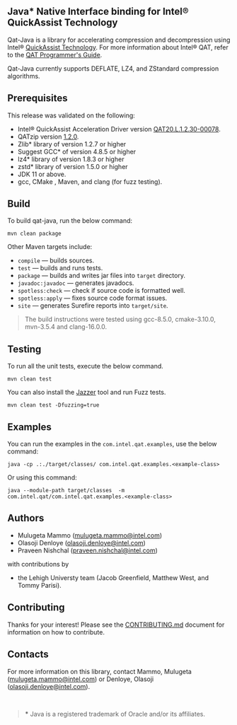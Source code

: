 ## Java* Native Interface binding for Intel® QuickAssist Technology
Qat-Java is a library for accelerating compression and decompression using Intel® [QuickAssist Technology](https://www.intel.com/content/www/us/en/architecture-and-technology/intel-quick-assist-technology-overview.html). For more information about Intel® QAT, refer to the [QAT Programmer's Guide](https://www.intel.com/content/www/us/en/content-details/743912/intel-quickassist-technology-intel-qat-software-for-linux-programmers-guide-hardware-version-2-0.html).

Qat-Java currently supports DEFLATE, LZ4, and ZStandard compression algorithms.

## Prerequisites
This release was validated on the following:

* Intel&reg; QuickAssist Acceleration Driver version [QAT20.L.1.2.30-00078](https://www.intel.com/content/www/us/en/download/765501/intel-quickassist-technology-driver-for-linux-hw-version-2-0.html). 
* QATzip version [1.2.0](https://github.com/intel/QATzip/releases).
* Zlib\* library of version 1.2.7 or higher
* Suggest GCC\* of version 4.8.5 or higher
* lz4\* library of version 1.8.3 or higher
* zstd\* library of version 1.5.0 or higher 
* JDK 11 or above.
* gcc, CMake , Maven, and clang (for fuzz testing).

## Build
To build qat-java, run the below command:
```
mvn clean package
```

Other Maven targets include:

- `compile` &mdash; builds sources.
- `test` &mdash; builds and runs tests.
- `package` &mdash; builds and writes jar files into ```target``` directory.
- `javadoc:javadoc` &mdash; generates javadocs. 
- `spotless:check` &mdash; check if source code is formatted well.
- `spotless:apply` &mdash; fixes source code format issues.
- `site` &mdash; generates Surefire reports into ```target/site```.

> The build instructions were tested using gcc-8.5.0, cmake-3.10.0, mvn-3.5.4 and clang-16.0.0.

## Testing
To run all the unit tests, execute the below command.
```
mvn clean test
```

You can also install the [Jazzer](https://github.com/CodeIntelligenceTesting/jazzer/blob/main/CONTRIBUTING.md) tool and run Fuzz tests. 
```
mvn clean test -Dfuzzing=true
```

## Examples
You can run the examples in the `com.intel.qat.examples`, use the below command:
```
java -cp .:./target/classes/ com.intel.qat.examples.<example-class>
```

Or using this command:
```
java --module-path target/classes  -m com.intel.qat/com.intel.qat.examples.<example-class>
```

## Authors
* Mulugeta Mammo (mulugeta.mammo@intel.com)
* Olasoji Denloye (olasoji.denloye@intel.com)
* Praveen Nishchal (praveen.nishchal@intel.com)

with contributions by
* the Lehigh Universty team (Jacob Greenfield, Matthew West, and Tommy Parisi).

## Contributing
Thanks for your interest! Please see the [CONTRIBUTING.md](CONTRIBUTING.md) document for information on how to contribute.

## Contacts ##
For more information on this library, contact Mammo, Mulugeta (mulugeta.mammo@intel.com) or  Denloye, Olasoji (olasoji.denloye@intel.com).

&nbsp;

><b id="f1">*</b> Java is a registered trademark of Oracle and/or its affiliates.
